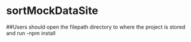 # sortMockDataSite

##Users should open the filepath directory to where the project is stored and run -npm install
